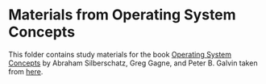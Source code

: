 # Materials from Operating System Concepts

This folder contains study materials for the book [Operating System Concepts](
https://www.wiley.com/en-us/Operating+System+Concepts%2C+10th+Edition-p-9781119320913)
by Abraham Silberschatz, Greg Gagne, and Peter B. Galvin taken from [here](
http://bcs.wiley.com/he-bcs/Books?action=index&itemId=1119320917&bcsId=11227
).
